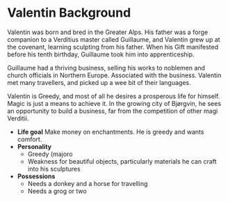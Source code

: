 # Valentin Background

Valentin was born and bred in the Greater Alps.  His father was a
forge companion to a Verditius master called Guillaume, and Valentin
grew up at the covenant, learning sculpting from his father.
When his Gift manifested before his tenth birthday, Guillaume
took him into apprenticeship.

Guillaume had a thriving business, selling his works to noblemen and
church officials in Northern Europe.  Associated with the business.
Valentin met many travellers, and picked up a wee bit of their languages.

Valentin is Greedy, and most of all he desires a prosperous life for 
himself.  Magic is just a means to achieve it.  In the growing city
of Bjørgvin, he sees an opportunity to build a business, far from the
competition of other magi Verditii.

+ **Life goal**
  Make money on enchantments.  He is greedy and wants comfort.
+ **Personality**
    + Greedy (majoro
    + Weakness for beautiful objects, particularly materials he can craft
      into his sculptures
+ **Possessions**
    + Needs a donkey and a horse for travelling
    + Needs a grog or two 

